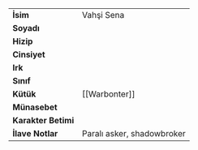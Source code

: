 |  |  |
|---|---|
| **İsim** | Vahşi Sena|
| **Soyadı** | |
| **Hizip** | |
| **Cinsiyet** | |
| **Irk** | |
| **Sınıf** | |
| **Kütük** | [[Warbonter]]|
| **Münasebet** | |
| **Karakter Betimi** | |
| **İlave Notlar** | Paralı asker, shadowbroker|
